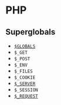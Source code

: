 # PHP
## Superglobals
- [`$GLOBALS`](sg-globals.php)
- `$_GET`
- `$_POST`
- `$_ENV`
- `$_FILES`
- `$_COOKIE`
- [`$_SERVER`](sg-server.php)
- `$_SESSION`
- [`$_REQUEST`](sg-request.php)
